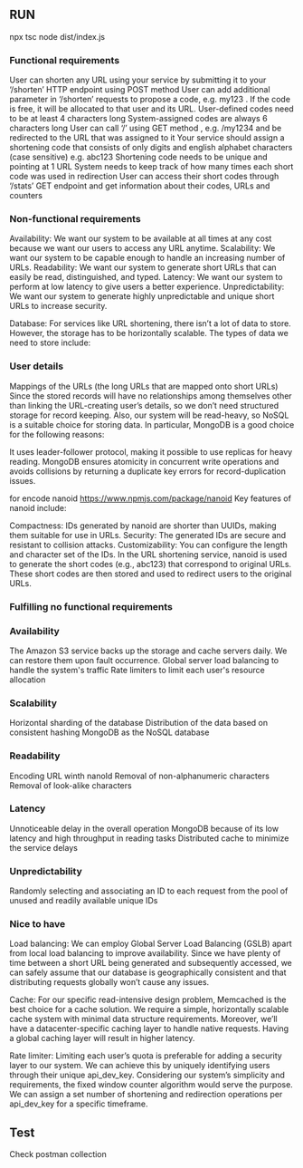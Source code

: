 ## RUN
npx tsc
node dist/index.js


### Functional requirements 

User can shorten any URL using your service by submitting it to your ‘/shorten’ HTTP endpoint using POST method
User can add additional parameter in ‘/shorten’ requests to propose a code, e.g. my123 . If the code is free, it will be allocated to that user and its URL.
User-defined codes need to be at least 4 characters long
System-assigned codes are always 6 characters long
User can call ‘/<short code>’ using GET method , e.g. /my1234 and be redirected to the URL that was assigned to it
Your service should assign a shortening code that consists of only digits and english alphabet characters (case sensitive) e.g. abc123
Shortening code needs to be unique and pointing at 1 URL
System needs to keep track of how many times each short code was used in redirection
User can access their short codes through ‘/stats’ GET endpoint and get information about their codes, URLs and counters


### Non-functional requirements

Availability: We want our system to be available at all times at any cost because we want our users to access any URL anytime.
Scalability: We want our system to be capable enough to handle an increasing number of URLs.
Readability: We want our system to generate short URLs that can easily be read, distinguished, and typed.
Latency: We want our system to perform at low latency to give users a better experience.
Unpredictability: We want our system to generate highly unpredictable and unique short URLs to increase security.


Database: For services like URL shortening, there isn’t a lot of data to store. However, the storage has to be horizontally scalable. The types of data we need to store include:

### User details
Mappings of the URLs (the long URLs that are mapped onto short URLs)
Since the stored records will have no relationships among themselves other than linking the URL-creating user’s details, so we don’t need structured storage for record keeping. Also, our system will be read-heavy, so NoSQL is a suitable choice for storing data. In particular, MongoDB is a good choice for the following reasons:

It uses leader-follower protocol, making it possible to use replicas for heavy reading.
MongoDB ensures atomicity in concurrent write operations and avoids collisions by returning a duplicate key errors for record-duplication issues.

for encode nanoid https://www.npmjs.com/package/nanoid
Key features of nanoid include:

Compactness: IDs generated by nanoid are shorter than UUIDs, making them suitable for use in URLs.
Security: The generated IDs are secure and resistant to collision attacks.
Customizability: You can configure the length and character set of the IDs.
In the URL shortening service, nanoid is used to generate the short codes (e.g., abc123) that correspond to original URLs. These short codes are then stored and used to redirect users to the original URLs.



### Fulfilling no functional requirements 

### Availability

The Amazon S3 service backs up the storage and cache servers daily. We can restore them upon fault occurrence.
Global server load balancing to handle the system's traffic
Rate limiters to limit each user's resource allocation


### Scalability

Horizontal sharding of the database
Distribution of the data based on consistent hashing
MongoDB as the NoSQL database

### Readability

Encoding URL winth nanoId
Removal of non-alphanumeric characters
Removal of look-alike characters

### Latency

Unnoticeable delay in the overall operation
MongoDB because of its low latency and high throughput in reading tasks
Distributed cache to minimize the service delays

### Unpredictability

Randomly selecting and associating an ID to each request from the pool of unused and readily available unique IDs

### Nice to have

Load balancing: We can employ Global Server Load Balancing (GSLB) apart from local load balancing to improve availability. Since we have plenty of time between a short URL being generated and subsequently accessed, we can safely assume that our database is geographically consistent and that distributing requests globally won’t cause any issues.

Cache: For our specific read-intensive design problem, Memcached is the best choice for a cache solution. We require a simple, horizontally scalable cache system with minimal data structure requirements. Moreover, we’ll have a datacenter-specific caching layer to handle native requests. Having a global caching layer will result in higher latency.

Rate limiter: Limiting each user’s quota is preferable for adding a security layer to our system. We can achieve this by uniquely identifying users through their unique api_dev_key. Considering our system’s simplicity and requirements, the fixed window counter algorithm would serve the purpose. We can assign a set number of shortening and redirection operations per api_dev_key for a specific timeframe.

## Test
Check postman collection 

